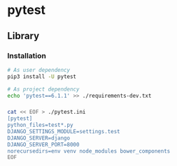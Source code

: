 # pytest

<!--
https://github.com/OCHA-DAP/gisrestlayer/blob/4975be559dad26bcd0c44b29e69962bab3908ab3/tests/conftest.py
https://github.com/Uzay-G/archivy/blob/723452e8af4abcb992dd613d3e3a41b64f38aad5/tests/integration/test_api.py
https://github.com/javierrivassyapse/versions-service/blob/17a56fec9e1138d590623804858d87fee2db88f8/tests/integration/api/v1/health/test_endpoints.py
https://github.com/zxftr45/rr_ml_workshop_19/blob/5678d0452a3b1b4448354b92076d8a42d1c72d5d/tests/conftest.py
-->

## Library

### Installation

```sh
# As user dependency
pip3 install -U pytest

# As project dependency
echo 'pytest==6.1.1' >> ./requirements-dev.txt
```

###

```sh
cat << EOF > ./pytest.ini
[pytest]
python_files=test*.py
DJANGO_SETTINGS_MODULE=settings.test
DJANGO_SERVER=django
DJANGO_SERVER_PORT=8000
norecursedirs=env venv node_modules bower_components
EOF
```

